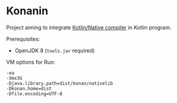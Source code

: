 # Konanin
Project aiming to integrate [Kotlin/Native compiler](https://github.com/JetBrains/kotlin-native) in Kotlin program.

Prerequisites:
*   OpenJDK 8 (`tools.jar` required)

VM options for Run:

    -ea
    -Xmx3G
    -Djava.library.path=dist/konan/nativelib
    -Dkonan.home=dist
    -Dfile.encoding=UTF-8